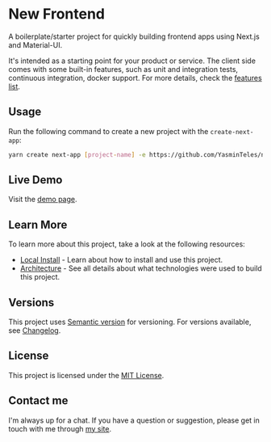 # New Frontend

A boilerplate/starter project for quickly building frontend apps using Next.js and Material-UI.

It's intended as a starting point for your product or service. The client side comes with some built-in features, such as unit and integration tests, continuous integration, docker support. For more details, check the [features list](HISTORY.md#built-with).

## Usage

Run the following command to create a new project with the `create-next-app`:

```bash
yarn create next-app [project-name] -e https://github.com/YasminTeles/new-frontend
```

## Live Demo

<!-- Mude a URL de demo para a url do vercel -->
Visit the [demo page](https://livedemo.com).

## Learn More

To learn more about this project, take a look at the following resources:

- [Local Install](INSTALL.md) - Learn about how to install and use this project.
- [Architecture](HISTORY.md) - See all details about what technologies were used to build this project.

## Versions

This project uses [Semantic version](http://semver.org) for versioning. For versions available, see [Changelog](CHANGELOG.md).

## License

This project is licensed under the [MIT License](LICENSE).

## Contact me

I'm always up for a chat. If you have a question or suggestion, please get in touch with me through [my site](https://yasminteles.com).

